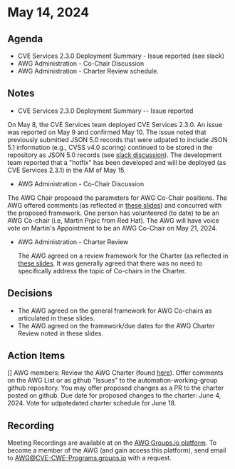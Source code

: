 # May 14, 2024

## Agenda

* CVE Services 2.3.0 Deployment Summary - Issue reported (see slack)
* AWG Administration - Co-Chair Discussion
* AWG Administration - Charter Review schedule.

## Notes

* CVE Services 2.3.0 Deployment Summary -- Issue reported

On May 8, the CVE Services team deployed CVE Services 2.3.0.  An issue was reported on May 9 and confirmed May 10.  The issue noted that previously submitted JSON 5.0 records that were udpated to include JSON 5.1 information (e.g., CVSS v4.0 scoring) continued to be stored in the repository as JSON 5.0 records (see [slack discussion](https://cve-cna.slack.com/archives/C01J6B3TZQ9/p1715618800028799?thread_ts=1715285312.949989&cid=C01J6B3TZQ9)).    The development team reported that a "hotfix" has been developed and will be deployed (as CVE Services 2.3.1) in the AM of May 15.

* AWG Administration - Co-Chair Discussion

The AWG Chair proposed the parameters for AWG Co-Chair positions.   The AWG offered comments (as reflected in [these slides](https://github.com/CVEProject/automation-working-group/blob/master/meeting-notes/AWGSlides20240514.pptx)) and concurred with the proposed framework.  One person has volunteered (to date) to be an AWG Co-chair (i.e, Martin Prpic from Red Hat).  The AWG will have voice vote on Martin's Appointment to be an AWG Co-Chair on May 21, 2024.

* AWG Administration - Charter Review

  The AWG agreed on a review framework for the Charter (as reflected in [these slides](https://github.com/CVEProject/automation-working-group/blob/master/meeting-notes/AWGSlides20240514.pptx).  It was generally agreed that there was no need to specifically address the topic of Co-chairs in the Charter.

## Decisions

* The AWG agreed on the general framework for AWG Co-chairs as articulated in these slides.
* The AWG agreed on the framework/due dates for the AWG Charter Review noted in these slides. 

## Action Items

[] AWG members: Review the AWG Charter (found [here](https://github.com/CVEProject/automation-working-group/blob/master/AWG_Charter.md)).  Offer comments on the AWG List or as github "Issues" to the automation-working-group github repository.   You may offer proposed changes as a PR to the charter posted on github.  Due date for proposed changes to the charter: June 4, 2024.  Vote for udpatedated charter schedule for June 18.

## Recording

Meeting Recordings are available at on the [AWG Groups.io platform](https://cve-cwe-programs.groups.io/g/AWG/files/MeetingRecordings).
To become a member of the AWG (and gain access this platform), send email to AWG@CVE-CWE-Programs.groups.io with a request.
